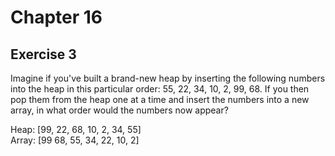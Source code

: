 # Chapter 16

## Exercise 3

Imagine if you've built a brand-new heap by inserting the following numbers into the heap in this particular order: 55, 22, 34, 10, 2, 99, 68. If you then pop them from the heap one at a time and insert the numbers into a new array, in what order would the numbers now appear?  
  
Heap: [99, 22, 68, 10, 2, 34, 55]  
Array: [99 68, 55, 34, 22, 10, 2]
